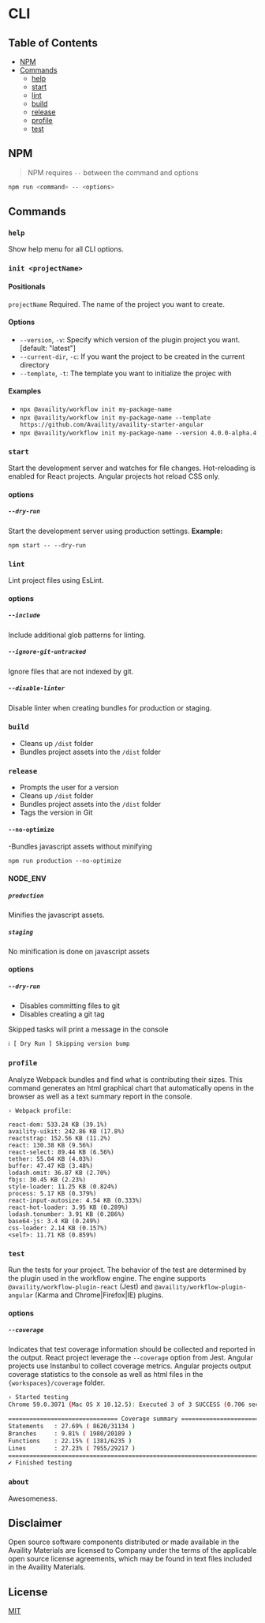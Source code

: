 # CLI

## Table of Contents

-   [NPM](#npm)
-   [Commands](#commands)
    -   [help](#help)
    -   [start](#start)
    -   [lint](#lint)
    -   [build](#build)
    -   [release](#release)
    -   [profile](#profile)
    -   [test](#test)

## NPM

> NPM requires `--` between the command and options

```bash
npm run <command> -- <options>
```

## Commands

### `help`

Show help menu for all CLI options.

### `init <projectName>`

#### Positionals

`projectName` Required. The name of the project you want to create.

#### Options

-   `--version`, `-v`: Specify which version of the plugin project you want. [default: "latest"]
-   `--current-dir`, `-c`: If you want the project to be created in the current directory
-   `--template`, `-t`: The template you want to initialize the projec with

#### Examples

-   `npx @availity/workflow init my-package-name`
-   `npx @availity/workflow init my-package-name --template https://github.com/Availity/availity-starter-angular`
-   `npx @availity/workflow init my-package-name --version 4.0.0-alpha.4`

### `start`

Start the development server and watches for file changes. Hot-reloading is enabled for React projects. Angular projects hot reload CSS only.

#### options

##### `--dry-run`

Start the development server using production settings. **Example:**

`npm start -- --dry-run`

### `lint`

Lint project files using EsLint.

#### options

##### `--include`

Include additional glob patterns for linting.

##### `--ignore-git-untracked`

Ignore files that are not indexed by git.

##### `--disable-linter`

Disable linter when creating bundles for production or staging.

### `build`

-   Cleans up `/dist` folder
-   Bundles project assets into the `/dist` folder

### `release`

-   Prompts the user for a version
-   Cleans up `/dist` folder
-   Bundles project assets into the `/dist` folder
-   Tags the version in Git

#### `--no-optimize`

-Bundles javascript assets without minifying

`npm run production --no-optimize`

#### NODE_ENV

##### `production`

Minifies the javascript assets.

##### `staging`

No minification is done on javascript assets

#### options

##### `--dry-run`

-   Disables committing files to git
-   Disables creating a git tag

Skipped tasks will print a message in the console

```bash
ℹ [ Dry Run ] Skipping version bump
```

### `profile`

Analyze Webpack bundles and find what is contributing their sizes. This command generates an html graphical chart that automatically opens in the browser as well as a text summary report in the console.

```
› Webpack profile:

react-dom: 533.24 KB (39.1%)
availity-uikit: 242.86 KB (17.8%)
reactstrap: 152.56 KB (11.2%)
react: 130.38 KB (9.56%)
react-select: 89.44 KB (6.56%)
tether: 55.04 KB (4.03%)
buffer: 47.47 KB (3.48%)
lodash.omit: 36.87 KB (2.70%)
fbjs: 30.45 KB (2.23%)
style-loader: 11.25 KB (0.824%)
process: 5.17 KB (0.379%)
react-input-autosize: 4.54 KB (0.333%)
react-hot-loader: 3.95 KB (0.289%)
lodash.tonumber: 3.91 KB (0.286%)
base64-js: 3.4 KB (0.249%)
css-loader: 2.14 KB (0.157%)
<self>: 11.71 KB (0.859%)
```

### `test`

Run the tests for your project. The behavior of the test are determined by the plugin used in the workflow engine. The engine supports `@availity/workflow-plugin-react` (Jest) and `@availity/workflow-plugin-angular` (Karma and Chrome|Firefox|IE) plugins.

#### options

##### `--coverage`

Indicates that test coverage information should be collected and reported in the output. React project leverage the `--coverage` option from Jest. Angular projects use Instanbul to collect coverage metrics. Angular projects output coverage statistics to the console as well as html files in the `{workspaces}/coverage` folder.

```bash
› Started testing
Chrome 59.0.3071 (Mac OS X 10.12.5): Executed 3 of 3 SUCCESS (0.706 secs / 0.082 secs)

=============================== Coverage summary ===============================
Statements   : 27.69% ( 8620/31134 )
Branches     : 9.81% ( 1980/20189 )
Functions    : 22.15% ( 1381/6235 )
Lines        : 27.23% ( 7955/29217 )
================================================================================
✔ Finished testing
```

### `about`

Awesomeness.

## Disclaimer

Open source software components distributed or made available in the Availity Materials are licensed to Company under the terms of the applicable open source license agreements, which may be found in text files included in the Availity Materials.

## License

[MIT](../../LICENSE)

